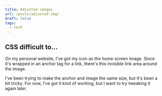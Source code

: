 ```yaml
---
title: Adjusted images
url: /posts/adjusted-img/
draft: false
tags:
  - tech
---
```


## CSS difficult to...

On my personal website, I've got my icon as the home screen image.
Since it's wrapped in an anchor tag for a link, there's this invisible link area around the image.

I've been trying to make the anchor and image the same size, but it's been a bit tricky.
For now, I've got it kind of working, but I want to try tweaking it again later.
